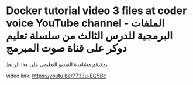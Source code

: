 # Docker tutorial video 3 files at coder voice YouTube channel - الملفات البرمجية للدرس الثالث من سلسلة تعليم دوكر على قناة صوت المبرمج

يمكنكم مشاهدة الفيديو التعليمي على هذا الرابط

video link: https://youtu.be/7733u-EQ5Bc
